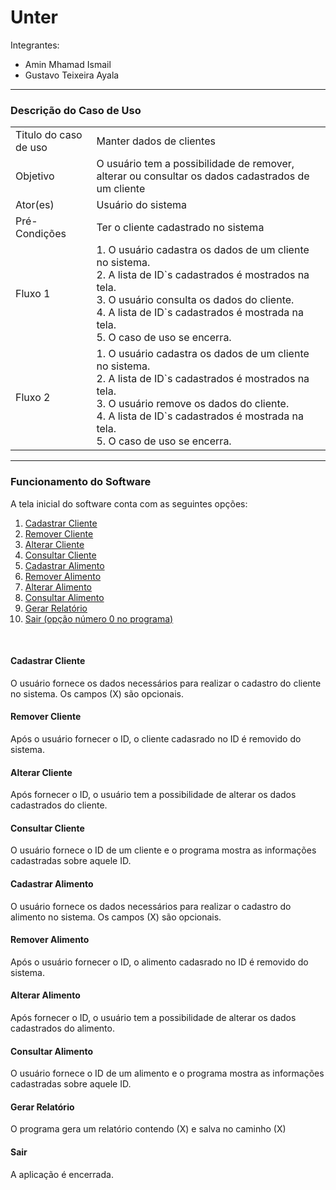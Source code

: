# Unter
Integrantes:
<ul>
  <li>Amin Mhamad Ismail
  <li>Gustavo Teixeira Ayala
</ul>
<hr>
<h3>Descrição do Caso de Uso</h3>
<table>
  <tr>
    <td>Titulo do caso de uso</td>
    <td>Manter dados de clientes</td>
  </tr>
  <tr>
    <td>Objetivo</td>
    <td>O usuário tem a possibilidade de remover, alterar ou consultar os dados cadastrados de um cliente</td>
  </tr>
  <tr>
    <td>Ator(es)</td>
    <td>Usuário do sistema</td>
  </tr>
  <tr>
    <td>Pré-Condições</td>
    <td>Ter o cliente cadastrado no sistema</td>
  </tr>
  <tr>
    <td>Fluxo 1</td>
    <td>1.	O usuário cadastra os dados de um cliente no sistema.<br>2.	A lista de ID`s cadastrados é mostrados na tela.<br>3.	O usuário consulta os dados do cliente.<br>4.	A lista de ID`s cadastrados é mostrada na tela.<br>5.	O caso de uso se encerra.</td>
  </tr>
  <tr>
    <td>Fluxo 2</td>
    <td>1.	O usuário cadastra os dados de um cliente no sistema.<br>2.	A lista de ID`s cadastrados é mostrados na tela.<br>3.	O usuário remove os dados do cliente.<br>4.	A lista de ID`s cadastrados é mostrada na tela.<br>5.	O caso de uso se encerra.</td>
  </tr>
</table><hr>
<h3>Funcionamento do Software</h3>
<p>A tela inicial do software conta com as seguintes opções:<p>
<ol>
  <li><a href="#cadastrarCliente">Cadastrar Cliente</a>
  <li><a href="#cadastrarCliente">Remover Cliente
  <li><a href="#cadastrarCliente">Alterar Cliente
  <li><a href="#cadastrarCliente">Consultar Cliente
  <li><a href="#cadastrarAlimento">Cadastrar Alimento
  <li><a href="#removerAlimento">Remover Alimento
  <li><a href="#alterarAlimento">Alterar Alimento
  <li><a href="#consultarAlimento">Consultar Alimento
  <li><a href="#gerarRelatorio">Gerar Relatório
  <li><a href="#sair">Sair (opção número 0 no programa)
</ol>
<br>
<h4><a name="cadastrarCliente">Cadastrar Cliente</h4></a>
<p>O usuário fornece os dados necessários para realizar o cadastro do cliente no sistema. Os campos (X) são opcionais.</p>
<h4><a name="removerCliente">Remover Cliente</h4></a>
<p>Após o usuário fornecer o ID, o cliente cadasrado no ID é removido do sistema.</p>
<h4><a name="alterarCliente">Alterar Cliente</h4></a>
<p>Após fornecer o ID, o usuário tem a possibilidade de alterar os dados cadastrados do cliente.</p>
<h4><a name="consultarCliente">Consultar Cliente</h4></a>
<p>O usuário fornece o ID de um cliente e o programa mostra as informações cadastradas sobre aquele ID.</p>
<h4><a name="cadastrarAlimento">Cadastrar Alimento</h4></a>
<p>O usuário fornece os dados necessários para realizar o cadastro do alimento no sistema. Os campos (X) são opcionais.</p>
<h4><a name="removerAlimento">Remover Alimento</h4></a>
<p>Após o usuário fornecer o ID, o alimento cadasrado no ID é removido do sistema.</p>
<h4><a name="alterarAlimento">Alterar Alimento</h4></a>
<p>Após fornecer o ID, o usuário tem a possibilidade de alterar os dados cadastrados do alimento.</p>
<h4><a name="consultarAlimento">Consultar Alimento</h4></a>
<p>O usuário fornece o ID de um alimento e o programa mostra as informações cadastradas sobre aquele ID.</p>
<h4><a name="gerarRelatorio">Gerar Relatório</h4></a>
<p>O programa gera um relatório contendo (X) e salva no caminho (X)</p>
<h4><a name="sair">Sair</h4></a>
<p>A aplicação é encerrada.</p>
